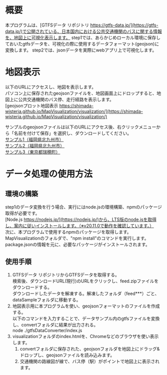 # 概要
本プログラムは、[GTFSデータ リポジトリ https://gtfs-data.jp/](https://gtfs-data.jp/)で公開されている、日本国内における公共交通機関のバスに関する情報を、地図上に可視化表示します。
step1では、あらかじめローカル環境に保存しておいたgtfsデータを、可視化の際に使用するデータフォーマット(geojson)に変換します。
step2では、jsonデータを実際にwebアプリ上で可視化します。

# 地図表示
以下のURLにアクセスし、地図を表示します。  
パソコン上に保存されたgeojsonファイルを、地図画面上にドロップすると、地図上に公共交通機関のバス停、走行経路を表示します。  
[geojsonプロット地図表示 https://shimada-wisteria.github.io/MapVisualization/visualization/](https://shimada-wisteria.github.io/MapVisualization/visualization/)

サンプルのgeojsonファイルは以下のURLにアクセス後、右クリックメニューから「名前を付けて保存」を選択し、ダウンロードしてください。  
[サンプル1（福岡県北九州市）](https://shimada-wisteria.github.io/MapVisualization/visualization/feed_katsushikacity_sakura_20240109_104907.geojson)  
[サンプル2（福岡県北九州市）](https://shimada-wisteria.github.io/MapVisualization/visualization/feed_kitakyushucity_okura_20231221_150210.geojson)  
[サンプル3（東京都瑞穂町）](https://shimada-wisteria.github.io/MapVisualization/visualization/feed_mizuhotown_communitybus_20231020_160021.geojson)  

# データ処理の使用方法
## 環境の構築
step1のデータ変換を行う場合、実行にはnode.jsの環境構築、npmのパッケージ取得が必要です。  
[Node.js https://nodejs.jp/](https://nodejs.jp/)から、LTS版のnode.jsを取得し、案内に従いインストールします。（※v20.11.0で動作を確認しています。）  
次に、本プログラムで使用するnpmのパッケージを取得します。  
MapVisualizationのフォルダで、"npm install"のコマンドを実行します。  
package.jsonの情報を元に、必要なパッケージがインストールされます。  
  
## 使用手順
1. GTFSデータ リポジトリからGTFSデータを取得する。  
  検索後、ダウンロードURL(現行)のURLをクリックし、feed.zipファイルをダウンロードする。  
  ダウンロードしたデータを解凍する。解凍したフォルダ（feed***）ごと、dataSampleフォルダに移動する。  
2. 地図表示用に本プログラムを使い、geojsonフォーマットのファイルを作成する。  
  以下のコマンドを入力することで、データサンプル内のgtfsファイルを変換し、convertフォルダに結果が出力される。  
  node ./gtfsDataConverter/index.js  
3. visualizationフォルダのindex.htmlを、Chromeなどのブラウザを使い表示します。  
    1. convertフォルダに保存された、geojsonフォルダを地図上にドラッグ&ドロップし、geojsonファイルを読み込みます。
    2. 交通機関の路線図が線で、バス停（駅）がポイントで地図上に表示されます。
